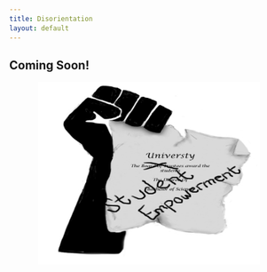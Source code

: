 ```yaml
---
title: Disorientation
layout: default
---
```


## Coming Soon!

<p align="center"><img src="/images/DiplomaFistMarkup.jpg" alt="Solidarity Fist Diploma" width="400" height="329" /></p>